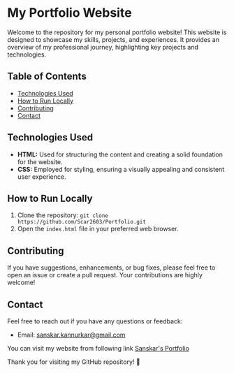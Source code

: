 # My Portfolio Website

Welcome to the repository for my personal portfolio website! This website is designed to showcase my skills, projects, and experiences. It provides an overview of my professional journey, highlighting key projects and technologies.

## Table of Contents
- [Technologies Used](#technologies-used)
- [How to Run Locally](#how-to-run-locally)
- [Contributing](#contributing)
- [Contact](#contact)

## Technologies Used

- **HTML:** Used for structuring the content and creating a solid foundation for the website.
- **CSS:** Employed for styling, ensuring a visually appealing and consistent user experience.

## How to Run Locally

1. Clone the repository: `git clone https://github.com/Scar2603/Portfolio.git`
2. Open the `index.html` file in your preferred web browser.

## Contributing

If you have suggestions, enhancements, or bug fixes, please feel free to open an issue or create a pull request. Your contributions are highly welcome!

## Contact

Feel free to reach out if you have any questions or feedback:

- Email: sanskar.kannurkar@gmail.com

You can visit my website from following link [Sanskar's Portfolio](https://scar2603.github.io/Portfolio/)

Thank you for visiting my GitHub repository! 🚀
